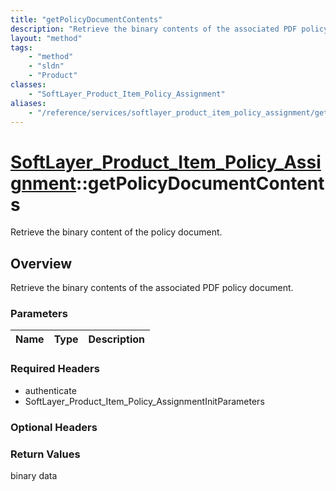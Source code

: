 ```yaml
---
title: "getPolicyDocumentContents"
description: "Retrieve the binary contents of the associated PDF policy document."
layout: "method"
tags:
    - "method"
    - "sldn"
    - "Product"
classes:
    - "SoftLayer_Product_Item_Policy_Assignment"
aliases:
    - "/reference/services/softlayer_product_item_policy_assignment/getPolicyDocumentContents"
---
```

# [SoftLayer_Product_Item_Policy_Assignment](/reference/services/SoftLayer_Product_Item_Policy_Assignment)::getPolicyDocumentContents

Retrieve the binary content of the policy document.


## Overview 
Retrieve the binary contents of the associated PDF policy document. 

### Parameters 
|Name | Type | Description |
| --- | --- | --- |


### Required Headers
* authenticate
* SoftLayer_Product_Item_Policy_AssignmentInitParameters

### Optional Headers

### Return Values
binary data

